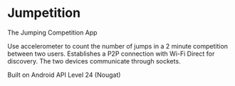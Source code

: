 # Jumpetition
The Jumping Competition App

Use accelerometer to count the number of jumps in a 2 minute competition between two users. 
Establishes a P2P connection with Wi-Fi Direct for discovery.
The two devices communicate through sockets. 

Built on Android API Level 24 (Nougat)
